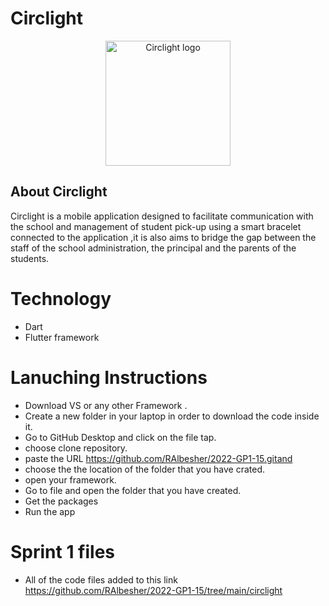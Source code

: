 # Circlight 
<p align="center">
   <img src="https://user-images.githubusercontent.com/98522894/205968018-23761863-2e87-4e5d-98c0-91688ab62635.png" alt="Circlight logo" height="200" width="200">
</p>
<h2> About Circlight </h2>
 Circlight is a mobile application designed to facilitate communication with the school and management of student pick-up using a smart bracelet connected to the application ,it is also aims to bridge the gap between the staff of the school administration, the principal and the parents of the students.


# Technology 
- Dart 
- Flutter framework

# Lanuching Instructions 
- Download VS or any other Framework .
- Create a new folder in your laptop in order to download the code inside it. 
- Go to GitHub Desktop and click on the file tap.
- choose clone repository.
- paste the URL https://github.com/RAlbesher/2022-GP1-15.gitand  
- choose the the location of the folder that you have crated.
- open your framework. 
- Go to file and open the folder that you have created.
- Get the packages 
- Run the app

# Sprint 1 files
- All of the code files added to this link https://github.com/RAlbesher/2022-GP1-15/tree/main/circlight
